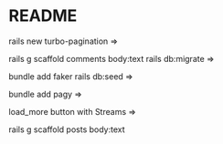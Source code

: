 # README

rails new turbo-pagination =>

rails g scaffold comments body:text
rails db:migrate =>

bundle add faker
rails db:seed =>

bundle add pagy =>

load_more button with Streams =>

rails g scaffold posts body:text
